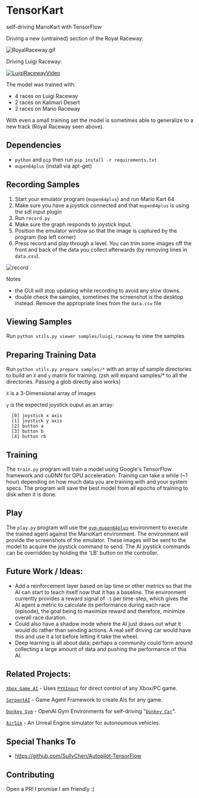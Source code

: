 TensorKart
==========

self-driving MarioKart with TensorFlow

Driving a new (untrained) section of the Royal Raceway:

![RoyalRaceway.gif](https://media.giphy.com/media/1435VvCosVezQY/giphy.gif)

Driving Luigi Raceway:

[![LuigiRacewayVideo](/screenshots/luigi_raceway.png?raw=true)](https://youtu.be/vrccd3yeXnc)

The model was trained with:
* 4 races on Luigi Raceway
* 2 races on Kalimari Desert
* 2 races on Mario Raceway

With even a small training set the model is sometimes able to generalize to a new track (Royal Raceway seen above).


Dependencies
------------
* `python` and `pip` then run `pip install -r requirements.txt`
* `mupen64plus` (install via apt-get)


Recording Samples
-----------------
1. Start your emulator program (`mupen64plus`) and run Mario Kart 64
2. Make sure you have a joystick connected and that `mupen64plus` is using the sdl input plugin
3. Run `record.py`
4. Make sure the graph responds to joystick input.
5. Position the emulator window so that the image is captured by the program (top left corner)
6. Press record and play through a level. You can trim some images off the front and back of the data you collect afterwards (by removing lines in `data.csv`).

![record](/screenshots/record_setup.png?raw=true)

Notes
- the GUI will stop updating while recording to avoid any slow downs.
- double check the samples, sometimes the screenshot is the desktop instead. Remove the appropriate lines from the `data.csv` file


Viewing Samples
---------------
Run `python utils.py viewer samples/luigi_raceway` to view the samples


Preparing Training Data
-----------------------
Run `python utils.py prepare samples/*` with an array of sample directories to build an `X` and `y` matrix for training. (zsh will expand samples/* to all the directories. Passing a glob directly also works)

`X` is a 3-Dimensional array of images

`y` is the expected joystick ouput as an array:

```
  [0] joystick x axis
  [1] joystick y axis
  [2] button a
  [3] button b
  [4] button rb
```


Training
--------
The `train.py` program will train a model using Google's TensorFlow framework and cuDNN for GPU acceleration. Training can take a while (~1 hour) depending on how much data you are training with and your system specs. The program will save the best model from all epochs of training to disk when it is done. 
 

Play
----
The `play.py` program will use the [`gym-mupen64plus`](https://github.com/bzier/gym-mupen64plus) environment to execute the trained agent against the MarioKart environment. The environment will provide the screenshots of the emulator. These images will be sent to the model to acquire the joystick command to send. The AI joystick commands can be overridden by holding the 'LB' button on the controller.


Future Work / Ideas:
--------------------
* Add a reinforcement layer based on lap time or other metrics so that the AI can start to teach itself now that it has a baseline. The environment currently provides a reward signal of `-1` per time-step, which gives the AI agent a metric to calculate its performance during each race (episode), the goal being to maximize reward and therefore, minimize overall race duration.
* Could also have a shadow mode where the AI just draws out what it would do rather than sending actions. A real self driving car would have this and use it a lot before letting it take the wheel.
* Deep learning is all about data; perhaps a community could form around collecting a large amount of data and pushing the performance of this AI.


Related Projects:
--------------------
[`Xbox Game AI`](https://github.com/mgagvani/Xbox-Game-AI) - Uses [`PYXInput`](https://github.com/bayangan1991/PYXInput) for direct control of any Xbox/PC game.

[`SerpentAI`](https://github.com/SerpentAI/SerpentAI) - Game Agent Framework to create AIs for any game.

[`Donkey Gym`](https://github.com/tawnkramer/gym-donkeycar) - OpenAI Gym Environments for self-driving "[`Donkey Car`](https://github.com/autorope/donkeycar)". 

[`AirSim`](https://github.com/microsoft/AirSim) - An Unreal Engine simulator for autonoumous vehicles.

Special Thanks To
-----------------
* https://github.com/SullyChen/Autopilot-TensorFlow


Contributing
------------
Open a PR! I promise I am friendly :)
